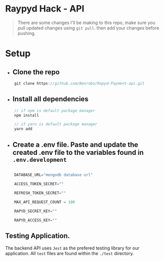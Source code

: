 # Raypyd Hack - API

> There are some changes I'll be making to this repo, make sure you pull updated changes using `git pull`. then add your changes before pushing.

# Setup

- ## Clone the repo

```js
    git clone https://github.com/Benrobo/Rapyd-Payment-api.git
```

- ## Install all dependencies

```js
    // if npm is default package manager
    npm install

    // if yarn is default package manager
    yarn add
```

- ## Create a .env file. Paste and update the created .env file to the variables found in `.env.development`

```js

    DATABASE_URL="mongodb database url"

    ACCESS_TOKEN_SECRET=""

    REFRESH_TOKEN_SECRET=""

    MAX_API_REQUEST_COUNT = 100
    
    RAPYD_SECRET_KEY=""

    RAPYD_ACCESS_KEY=""
```

## Testing Application.
The backend API uses `Jest` as the prefered testing library for our application. All `test` files are found within the `./test` directory.


